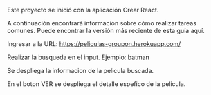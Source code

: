 Este proyecto se inició con la aplicación Crear React.

A continuación encontrará información sobre cómo realizar tareas comunes.
Puede encontrar la versión más reciente de esta guía aquí.

Ingresar a la URL: https://peliculas-groupon.herokuapp.com/

Realizar la busqueda en el input. Ejemplo: batman

Se despliega la informacion de la pelicula buscada.

En el boton VER se despliega el detalle espefico de la pelicula.

